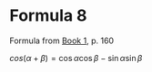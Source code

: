 # Formula 8

Formula from [Book 1](../Buch1.md), p. 160

$cos{(\alpha + \beta)} = \cos{\alpha}\cos{\beta} - \sin{\alpha}\sin{\beta}$

